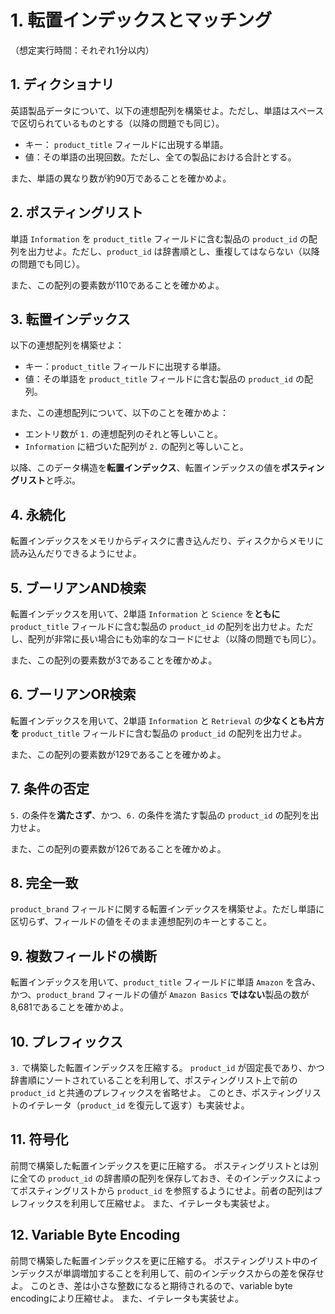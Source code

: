 # 1. 転置インデックスとマッチング

（想定実行時間：それぞれ1分以内）

## 1. ディクショナリ

英語製品データについて、以下の連想配列を構築せよ。ただし、単語はスペースで区切られているものとする（以降の問題でも同じ）。

- キー： `product_title` フィールドに出現する単語。
- 値：その単語の出現回数。ただし、全ての製品における合計とする。

また、単語の異なり数が約90万であることを確かめよ。

## 2. ポスティングリスト

単語 `Information` を `product_title` フィールドに含む製品の `product_id` の配列を出力せよ。ただし、`product_id` は辞書順とし、重複してはならない（以降の問題でも同じ）。

また、この配列の要素数が110であることを確かめよ。

## 3. 転置インデックス

以下の連想配列を構築せよ：

- キー：`product_title` フィールドに出現する単語。
- 値：その単語を `product_title` フィールドに含む製品の `product_id` の配列。

また、この連想配列について、以下のことを確かめよ：

- エントリ数が `1.` の連想配列のそれと等しいこと。
- `Information` に紐づいた配列が `2.` の配列と等しいこと。

以降、このデータ構造を**転置インデックス**、転置インデックスの値を**ポスティングリスト**と呼ぶ。

## 4. 永続化

転置インデックスをメモリからディスクに書き込んだり、ディスクからメモリに読み込んだりできるようにせよ。

## 5. ブーリアンAND検索

転置インデックスを用いて、2単語 `Information` と `Science` を**ともに** `product_title` フィールドに含む製品の `product_id` の配列を出力せよ。ただし、配列が非常に長い場合にも効率的なコードにせよ（以降の問題でも同じ）。

また、この配列の要素数が3であることを確かめよ。

## 6. ブーリアンOR検索

転置インデックスを用いて、2単語 `Information` と `Retrieval` の**少なくとも片方を** `product_title` フィールドに含む製品の `product_id` の配列を出力せよ。

また、この配列の要素数が129であることを確かめよ。

## 7. 条件の否定

`5.` の条件を**満たさず**、かつ、`6.` の条件を満たす製品の `product_id` の配列を出力せよ。

また、この配列の要素数が126であることを確かめよ。

## 8. 完全一致

`product_brand` フィールドに関する転置インデックスを構築せよ。ただし単語に区切らず、フィールドの値をそのまま連想配列のキーとすること。

## 9. 複数フィールドの横断

転置インデックスを用いて、`product_title` フィールドに単語 `Amazon` を含み、かつ、`product_brand` フィールドの値が `Amazon Basics` **ではない**製品の数が8,681であることを確かめよ。

## 10. プレフィックス

`3.` で構築した転置インデックスを圧縮する。
`product_id` が固定長であり、かつ辞書順にソートされていることを利用して、ポスティングリスト上で前の `product_id` と共通のプレフィックスを省略せよ。
このとき、ポスティングリストのイテレータ（`product_id` を復元して返す）も実装せよ。

## 11. 符号化

前問で構築した転置インデックスを更に圧縮する。
ポスティングリストとは別に全ての `product_id` の辞書順の配列を保存しておき、そのインデックスによってポスティングリストから `product_id` を参照するようにせよ。前者の配列はプレフィックスを利用して圧縮せよ。
また、イテレータも実装せよ。

## 12. Variable Byte Encoding

前問で構築した転置インデックスを更に圧縮する。
ポスティングリスト中のインデックスが単調増加することを利用して、前のインデックスからの差を保存せよ。
このとき、差は小さな整数になると期待されるので、variable byte encodingにより圧縮せよ。
また、イテレータも実装せよ。

